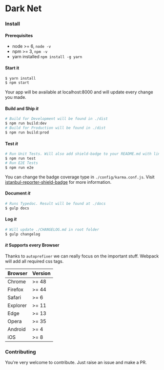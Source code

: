 # Dark Net

### Install

#### Prerequisites

- node >= 6, `node -v`
- npm >= 3, `npm -v`
- yarn installed `npm install -g yarn`

#### Start it

```sh
$ yarn install
$ npm start
```
Your app will be available at localhost:8000 and will update every change you made.

#### Build and Ship _it_

```sh
# Build for Development will be found in ./dist
$ npm run build:dev
# Build for Production will be found in ./dist
$ npm run build:prod
```

#### Test _it_

```sh
# Run Unit Tests. Will also add shield-badge to your README.md with line coverage percentage
$ npm run test
# Run E2E Tests
$ npm run e2e
```

You can change the badge coverage type in `./config/karma.conf.js`.
Visit [istanbul-reporter-shield-badge](https://www.npmjs.com/package/istanbul-reporter-shield-badge) for more information.

#### Document _it_

```sh
# Runs Typedoc. Result will be found at ./docs
$ gulp docs
```

#### Log _it_

```sh
# Will update ./CHANGELOG.md in root folder
$ gulp changelog
```

#### _it_ Supports every Browser

Thanks to `autoprefixer` we can really focus on the important stuff.
Webpack will add all required css tags.

| Browser | Version |
| :--- | :--- |
| Chrome | >= 48 |
| Firefox | >= 44 |
| Safari | >= 6 |
| Explorer | >= 11 |
| Edge | >= 13 |
| Opera | >= 35 |
| Android | >= 4|
| iOS | >= 8 |

### Contributing 

You're very welcome to contribute. Just raise an issue and make a PR.

